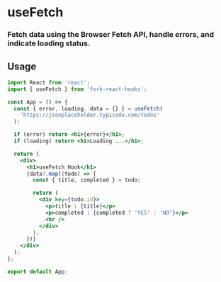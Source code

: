 # useFetch

### Fetch data using the Browser Fetch API, handle errors, and indicate loading status.

## Usage

```jsx
import React from 'react';
import { useFetch } from 'fork-react-hooks';

const App = () => {
  const { error, loading, data = {} } = useFetch(
    'https://jsonplaceholder.typicode.com/todos'
  );

  if (error) return <h1>{error}</h1>;
  if (loading) return <h1>Loading ...</h1>;

  return (
    <div>
      <h1>useFetch Hook</h1>
      {data?.map((todo) => {
        const { title, completed } = todo;

        return (
          <div key={todo.id}>
            <p>title : {title}</p>
            <p>completed : {completed ? 'YES' : 'NO'}</p>
            <hr />
          </div>
        );
      })}
    </div>
  );
};

export default App;
```
